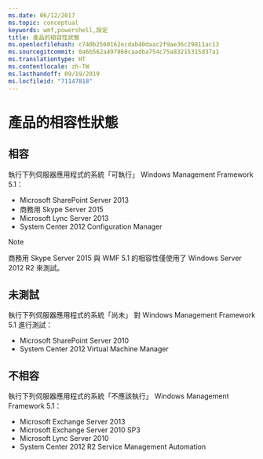 ```yaml
---
ms.date: 06/12/2017
ms.topic: conceptual
keywords: wmf,powershell,設定
title: 產品的相容性狀態
ms.openlocfilehash: c740b2560162ecdab40daac2f9ae36c29811ac13
ms.sourcegitcommit: 0a6b562a497860caadba754c75a83215315d37a1
ms.translationtype: HT
ms.contentlocale: zh-TW
ms.lasthandoff: 09/19/2019
ms.locfileid: "71147818"
---
```

# <a name="product-compatibility-status"></a>產品的相容性狀態

## <a name="compatible"></a>相容

執行下列伺服器應用程式的系統「可執行」  Windows Management Framework 5.1：

- Microsoft SharePoint Server 2013
- 商務用 Skype Server 2015
- Microsoft Lync Server 2013
- System Center 2012 Configuration Manager

> [!NOTE]
> 商務用 Skype Server 2015 與 WMF 5.1 的相容性僅使用了 Windows Server 2012 R2 來測試。

## <a name="not-tested"></a>未測試

執行下列伺服器應用程式的系統「尚未」  對 Windows Management Framework 5.1 進行測試：

- Microsoft SharePoint Server 2010
- System Center 2012 Virtual Machine Manager

## <a name="incompatible"></a>不相容

執行下列伺服器應用程式的系統「不應該執行」  Windows Management Framework 5.1：

- Microsoft Exchange Server 2013
- Microsoft Exchange Server 2010 SP3
- Microsoft Lync Server 2010
- System Center 2012 R2 Service Management Automation
